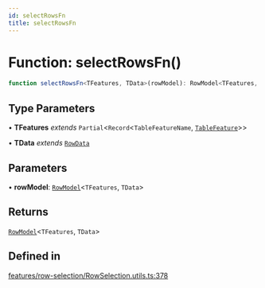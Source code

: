 ```yaml
---
id: selectRowsFn
title: selectRowsFn
---
```


# Function: selectRowsFn()

```ts
function selectRowsFn<TFeatures, TData>(rowModel): RowModel<TFeatures, TData>
```

## Type Parameters

• **TFeatures** *extends* `Partial`\<`Record`\<`TableFeatureName`, [`TableFeature`](../interfaces/tablefeature.md)\>\>

• **TData** *extends* [`RowData`](../type-aliases/rowdata.md)

## Parameters

• **rowModel**: [`RowModel`](../interfaces/rowmodel.md)\<`TFeatures`, `TData`\>

## Returns

[`RowModel`](../interfaces/rowmodel.md)\<`TFeatures`, `TData`\>

## Defined in

[features/row-selection/RowSelection.utils.ts:378](https://github.com/TanStack/table/blob/main/packages/table-core/src/features/row-selection/RowSelection.utils.ts#L378)
